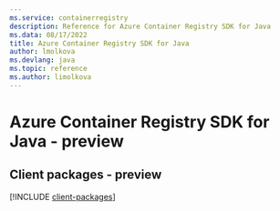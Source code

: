 ```yaml
---
ms.service: containerregistry
description: Reference for Azure Container Registry SDK for Java
ms.data: 08/17/2022
title: Azure Container Registry SDK for Java
author: lmolkova
ms.devlang: java
ms.topic: reference
ms.author: limolkova
---
```

# Azure Container Registry SDK for Java - preview

## Client packages - preview
[!INCLUDE [client-packages](container-registry-client-index.md)]